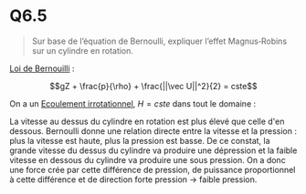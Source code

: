 # Q6.5

> Sur base de l’équation de Bernoulli, expliquer l’effet Magnus‐Robins sur un cylindre en rotation.

[Loi de Bernouilli](../Notion/Loi%20de%20Bernouilli.md) :

$$gZ + \frac{p}{\rho} + \frac{||\vec U||^2}{2} = cste$$

On a un [Ecoulement irrotationnel](../Notion/Ecoulement%20irrotationnel.md), $H = cste$ dans tout le domaine :

La vitesse au dessus du cylindre en rotation est plus élevé que celle d'en dessous. Bernoulli donne une relation directe entre la vitesse et la pression : plus la vitesse est haute, plus la pression est basse. De ce constat, la grande vitesse du dessus du cylindre va produire une dépression et la faible vitesse en dessous du cylindre va produire une sous pression. On a donc une force crée par cette différence de pression, de puissance proportionnel à cette différence et de direction forte pression $\rightarrow$ faible pression.